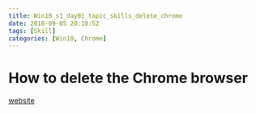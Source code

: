 ```yaml
---
title: Win10_s1_day01_topic_skills_delete_chrome
date: 2018-09-05 20:10:52
tags: [Skill]
categories: [Win10, Chrome]
---
```


# How to delete the Chrome browser
[website](https://jingyan.baidu.com/article/ea24bc39ffb699da63b33147.html)
